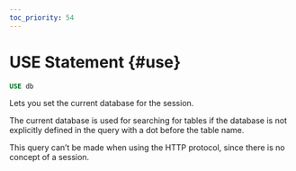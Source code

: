 ```yaml
---
toc_priority: 54
---
```


# USE Statement {#use}

``` sql
USE db
```

Lets you set the current database for the session.

The current database is used for searching for tables if the database is not explicitly defined in the query with a dot before the table name.

This query can’t be made when using the HTTP protocol, since there is no concept of a session.
